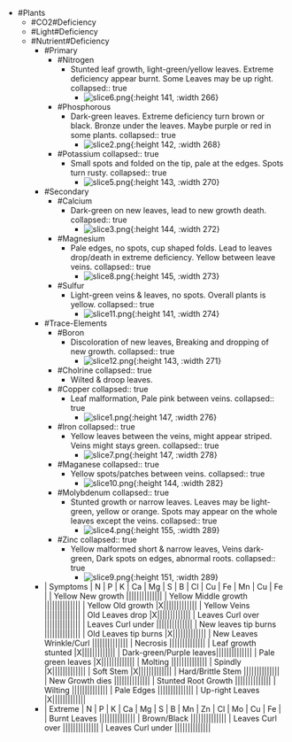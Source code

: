 - #Plants
	- #CO2#Deficiency
	- #Light#Deficiency
	- #Nutrient#Deficiency
		- #Primary
			- #Nitrogen
				- Stunted leaf growth, light-green/yellow leaves. Extreme deficiency appear burnt. Some Leaves may be up right.
				  collapsed:: true
					- ![slice6.png](../assets/slice6_1672610144042_0.png){:height 141, :width 266}
			- #Phosphorous
				- Dark-green leaves. Extreme deficiency turn brown or black. Bronze under the leaves. Maybe purple or red in some plants.
				  collapsed:: true
					- ![slice2.png](../assets/slice2_1672610160012_0.png){:height 142, :width 268}
			- #Potassium
			  collapsed:: true
				- Small spots and folded on the tip, pale at the edges. Spots turn rusty.
				  collapsed:: true
					- ![slice5.png](../assets/slice5_1672610166079_0.png){:height 143, :width 270}
		- #Secondary
			- #Calcium
				- Dark-green on new leaves, lead to new growth death.
				  collapsed:: true
					- ![slice3.png](../assets/slice3_1672610182703_0.png){:height 144, :width 272}
			- #Magnesium
				- Pale edges, no spots, cup shaped folds. Lead to leaves drop/death in extreme deficiency. Yellow between leave veins.
				  collapsed:: true
					- ![slice8.png](../assets/slice8_1672610191798_0.png){:height 145, :width 273}
			- #Sulfur
				- Light-green veins & leaves, no spots. Overall plants is yellow.
				  collapsed:: true
					- ![slice11.png](../assets/slice11_1672610200804_0.png){:height 141, :width 274}
		- #Trace-Elements
			- #Boron
				- Discoloration of new leaves, Breaking and dropping of new growth.
				  collapsed:: true
					- ![slice12.png](../assets/slice12_1672610207854_0.png){:height 143, :width 271}
			- #Cholrine
			  collapsed:: true
				- Wilted & droop leaves.
			- #Copper
			  collapsed:: true
				- Leaf malformation, Pale pink between veins.
				  collapsed:: true
					- ![slice1.png](../assets/slice1_1672610083579_0.png){:height 147, :width 276}
			- #Iron
			  collapsed:: true
				- Yellow leaves between the veins, might appear striped. Veins might stays green.
				  collapsed:: true
					- ![slice7.png](../assets/slice7_1672610220215_0.png){:height 147, :width 278}
			- #Maganese
			  collapsed:: true
				- Yellow spots/patches between veins.
				  collapsed:: true
					- ![slice10.png](../assets/slice10_1672610234961_0.png){:height 144, :width 282}
			- #Molybdenum
			  collapsed:: true
				- Stunted growth or narrow leaves. Leaves may be light-green, yellow or orange. Spots may appear on the whole leaves except the veins.
				  collapsed:: true
					- ![slice4.png](../assets/slice4_1672610243211_0.png){:height 155, :width 289}
			- #Zinc
			  collapsed:: true
				- Yellow malformed short & narrow leaves, Veins dark-green, Dark spots on edges, abnormal roots.
				  collapsed:: true
					- ![slice9.png](../assets/slice9_1672610253586_0.png){:height 151, :width 289}
		- | Symptoms | N | P | K | Ca | Mg | S | B | Cl | Cu | Fe | Mn | Cu | Fe |
		  | Yellow New growth       ||||||||||||||
		  | Yellow Middle growth    ||||||||||||||
		  | Yellow Old growth       |X|||||||||||||
		  | Yellow Veins            ||||||||||||||
		  | Old Leaves drop         |X|||||||||||||
		  | Leaves Curl over        ||||||||||||||
		  | Leaves Curl under       ||||||||||||||
		  | New leaves tip burns    ||||||||||||||
		  | Old Leaves tip burns    |X|||||||||||||
		  | New Leaves Wrinkle/Curl ||||||||||||||
		  | Necrosis                ||||||||||||||
		  | Leaf growth stunted     |X|||||||||||||
		  | Dark-green/Purple leaves||||||||||||||
		  | Pale green leaves       |X|||||||||||||
		  | Molting                 ||||||||||||||
		  | Spindly                 |X|||||||||||||
		  | Soft Stem               |X|||||||||||||
		  | Hard/Brittle Stem       ||||||||||||||
		  | New Growth dies         ||||||||||||||
		  | Stunted Root Growth     ||||||||||||||
		  | Wilting                 ||||||||||||||
		  | Pale Edges              ||||||||||||||
		  | Up-right Leaves         |X|||||||||||||
		- | Extreme | N | P | K | Ca | Mg | S | B | Mn | Zn | Cl | Mo | Cu | Fe |
		  | Burnt Leaves         ||||||||||||||
		  | Brown/Black          ||||||||||||||
		  | Leaves Curl over     ||||||||||||||
		  | Leaves Curl under    ||||||||||||||